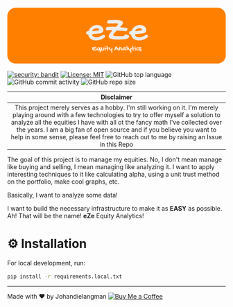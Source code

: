 ![banner - eZe Equity Analytics](/assets/banner.png)

[![security: bandit](https://img.shields.io/badge/security-bandit-yellow.svg)](https://github.com/PyCQA/bandit) [![License: MIT](https://img.shields.io/badge/License-MIT-yellow.svg)](https://opensource.org/licenses/MIT) ![GitHub top language](https://img.shields.io/github/languages/top/johandielangman/eze) ![GitHub commit activity](https://img.shields.io/github/commit-activity/w/johandielangman/eze) ![GitHub repo size](https://img.shields.io/github/repo-size/johandielangman/eze)

| **Disclaimer**    |
|:------------------------------------------------------:|
| This project merely serves as a hobby. I'm still working on it. I'm merely playing around with a few technologies to try to offer myself a solution to analyze all the equities I have with all ot the fancy math I've collected over the years. I am a big fan of open source and if you believe you want to help in some sense, please feel free to reach out to me by raising an Issue in this Repo |

The goal of this project is to manage my equities. No, I don't mean manage like buying and selling, I mean managing like analyzing it. I want to apply interesting techniques to it like calculating alpha, using a unit trust method on the portfolio, make cool graphs, etc.

Basically, I want to analyze some data!

I want to build the necessary infrastructure to make it as **EASY** as possible. Ah! That will be the name! **eZe** Equity Analytics!


# ⚙ Installation

For local development, run:

```bash
pip install -r requirements.local.txt
```

---
Made with ❤ by Johandielangman
[![Buy Me a Coffee](https://img.shields.io/badge/ko--fi-donate-%23FF5E5B?logo=ko-fi&logoColor=white)](https://ko-fi.com/johanlangman)
